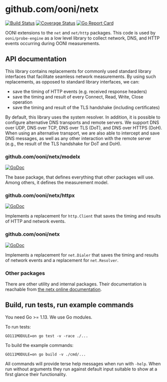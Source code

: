 # github.com/ooni/netx

[![Build Status](https://travis-ci.org/ooni/netx.svg?branch=master)](https://travis-ci.org/ooni/netx) [![Coverage Status](https://coveralls.io/repos/github/ooni/netx/badge.svg?branch=master)](https://coveralls.io/github/ooni/netx?branch=master) [![Go Report Card](https://goreportcard.com/badge/github.com/ooni/netx)](https://goreportcard.com/report/github.com/ooni/netx)

OONI extensions to the `net` and `net/http` packages. This code is
used by `ooni/probe-engine` as a low level library to collect
network, DNS, and HTTP events occurring during OONI measurements.

## API documentation

This library contains replacements for commonly used standard library
interfaces that facilitate seamless network measurements. By using
such replacements, as opposed to standard library interfaces, we can:

* save the timing of HTTP events (e.g. received response headers)
* save the timing and result of every Connect, Read, Write, Close operation
* save the timing and result of the TLS handshake (including certificates)

By default, this library uses the system resolver. In addition, it
is possible to configure alternative DNS transports and remote
servers. We support DNS over UDP, DNS over TCP, DNS over TLS (DoT),
and DNS over HTTPS (DoH). When using an alternative transport, we
are also able to intercept and save DNS messages, as well as any
other interaction with the remote server (e.g., the result of the
TLS handshake for DoT and DoH).

### github.com/ooni/netx/modelx

[![GoDoc](https://godoc.org/github.com/ooni/netx/modelx?status.svg)](
https://godoc.org/github.com/ooni/netx/modelx)

The base package, that defines everything that other packages
will use. Among others, it defines the measurement model.

### github.com/ooni/netx/httpx

[![GoDoc](https://godoc.org/github.com/ooni/netx/httpx?status.svg)](
https://godoc.org/github.com/ooni/netx/httpx)

Implements a replacement for `http.Client` that saves the timing and
results of HTTP and network events.

### github.com/ooni/netx

[![GoDoc](https://godoc.org/github.com/ooni/netx?status.svg)](
https://godoc.org/github.com/ooni/netx)

Implements a replacement for `net.Dialer` that saves the timing and
results of network events and a replacement for `net.Resolver`.

### Other packages

There are other utility and internal packages. Their documentation
is reachable from [the netx online documentation](
https://godoc.org/github.com/ooni/netx#pkg-subdirectories).

## Build, run tests, run example commands

You need Go >= 1.13. We use Go modules.

To run tests:

```
GO111MODULE=on go test -v -race ./...
```

To build the example commands:

```
GO111MODULE=on go build -v ./cmd/...
```

All commands will provide terse help messages when run with `-help`. When
run without arguments they run against default input suitable to show
at a first glance their functionality.
